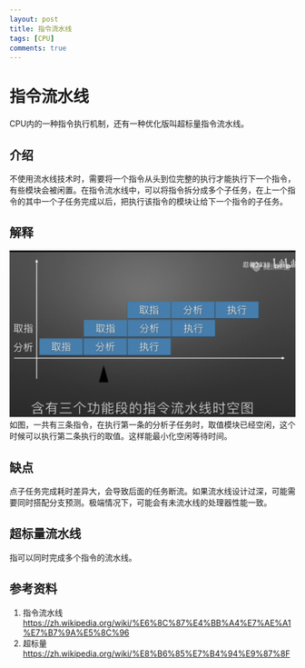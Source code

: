 ```yaml
---
layout: post
title: 指令流水线
tags: [CPU]
comments: true
---
```

# 指令流水线
CPU内的一种指令执行机制，还有一种优化版叫超标量指令流水线。

## 介绍
不使用流水线技术时，需要将一个指令从头到位完整的执行才能执行下一个指令，有些模块会被闲置。在指令流水线中，可以将指令拆分成多个子任务，在上一个指令的其中一个子任务完成以后，把执行该指令的模块让给下一个指令的子任务。

## 解释
![](/assets/img/2021-11-01-18-24-38.png)
如图，一共有三条指令，在执行第一条的分析子任务时，取值模块已经空闲，这个时候可以执行第二条执行的取值。这样能最小化空闲等待时间。

## 缺点
点子任务完成耗时差异大，会导致后面的任务断流。如果流水线设计过深，可能需要同时搭配分支预测。极端情况下，可能会有未流水线的处理器性能一致。

## 超标量流水线
指可以同时完成多个指令的流水线。

## 参考资料
1. 指令流水线 https://zh.wikipedia.org/wiki/%E6%8C%87%E4%BB%A4%E7%AE%A1%E7%B7%9A%E5%8C%96
2. 超标量 https://zh.wikipedia.org/wiki/%E8%B6%85%E7%B4%94%E9%87%8F

